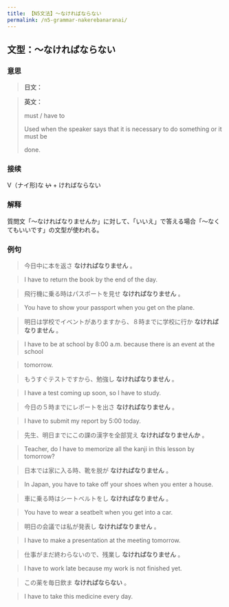 ```yaml
---
title: 【N5文法】〜なければならない
permalink: /n5-grammar-nakerebanaranai/
---
```


## 文型：〜なければならない

### 意思

> **日文：**


> **英文：**
> 
> must / have to
> 
> Used when the speaker says that it is necessary to do something or it must be
> 
> done.


### 接续

V（ナイ形)な ~~い~~ \+ ければならない

### 解释

質問文「〜なければなりませんか」に対して、「いいえ」で答える場合「〜なくてもいいです」の文型が使われる。

### 例句

> 今日中に本を返さ **なければなりません** 。

> I have to return the book by the end of the day.

> 飛行機に乗る時はパスポートを見せ **なければなりません** 。

> You have to show your passport when you get on the plane.

> 明日は学校でイベントがありますから、８時までに学校に行か **なければなりません** 。

> I have to be at school by 8:00 a.m. because there is an event at the school

> tomorrow.

> もうすぐテストですから、勉強し **なければなりません** 。

> I have a test coming up soon, so I have to study.

> 今日の５時までにレポートを出さ **なければなりません** 。

> I have to submit my report by 5:00 today.

> 先生、明日までにこの課の漢字を全部覚え **なければなりませんか** 。

> Teacher, do I have to memorize all the kanji in this lesson by tomorrow?

> 日本では家に入る時、靴を脱が **なければなりません** 。

> In Japan, you have to take off your shoes when you enter a house.

> 車に乗る時はシートベルトをし **なければなりません** 。

> You have to wear a seatbelt when you get into a car.

> 明日の会議では私が発表し **なければなりません** 。

> I have to make a presentation at the meeting tomorrow.

> 仕事がまだ終わらないので、残業し **なければなりません** 。

> I have to work late because my work is not finished yet.

> この薬を毎日飲ま **なければならない** 。

> I have to take this medicine every day.

